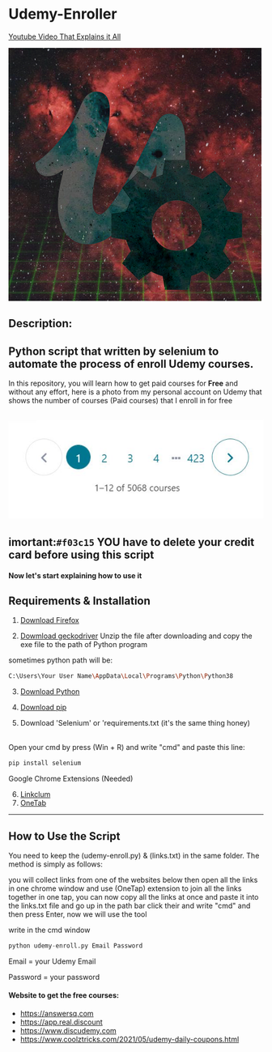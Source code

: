 # Udemy-Enroller
[Youtube Video That Explains it All](https://www.youtube.com/watch?v=tst0Qnq-23E&t=23s)

![](Images/gear_udemy.png)
## Description:
Python script that written by selenium to automate the process of enroll Udemy courses.
---
In this repository, you will learn how to get paid courses for **Free** and without any effort, here is a photo from my personal account on Udemy that shows the number of courses (Paid courses) that I enroll in for free

![](Images/0-my-account-coursesNum.JPG)
---
## imortant:`#f03c15` YOU have to delete your credit card before using this script
#### Now let's start explaining how to use it
## Requirements & Installation

1. [Download Firefox](https://www.mozilla.org/en-US/firefox/new/)

2. [Dowmload geckodriver](https://github.com/mozilla/geckodriver/releases/)
Unzip the file after downloading and copy the exe file to the path of Python program

sometimes python path will be:

```bash
C:\Users\Your User Name\AppData\Local\Programs\Python\Python38
```

3. [Download Python](https://www.python.org/downloads/)

4. [Download pip](https://pypi.org/project/pip/)

5. Download 'Selenium' or 'requirements.txt (it's the same thing honey)
<br />
Open your cmd by press (Win + R) and write "cmd" and paste this line:

```bash
pip install selenium
```
Google Chrome Extensions (Needed)

6. [Linkclum](https://chrome.google.com/webstore/detail/linkclump/lfpjkncokllnfokkgpkobnkbkmelfefj)
7. [OneTab](https://chrome.google.com/webstore/detail/onetab/chphlpgkkbolifaimnlloiipkdnihall)
---
## How to Use the Script
You need to keep the (udemy-enroll.py) & (links.txt) in the same folder. The method is simply as follows:

you will collect links from one of the websites below then open all the links in one chrome window and use (OneTap) extension to join all the links together in one tap, you can now copy all the links at once and paste it into the links.txt file and go up in the path bar click their and write "cmd" and then press Enter, now we will use the tool

write in the cmd window

```python
python udemy-enroll.py Email Password
```
Email = your Udemy Email

Password = your password
#### Website to get the free courses:
- https://answersq.com
- https://app.real.discount
- https://www.discudemy.com
- https://www.coolztricks.com/2021/05/udemy-daily-coupons.html

